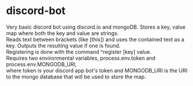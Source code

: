 # discord-bot
Very basic discord bot using discord.io and mongoDB. Stores a key, value map where both the key and value are strings.  
Reads text between brackets (like [this]) and uses the contained text as a key. Outputs the resulting value if one is found.   
Registering is done with the command ^register [key] value.  
Requires two environmental variables, process.env.token and process.env.MONGODB_URI,   
where token is your discord app bot's token and MONGODB_URI is the URI to the mongo database that will be used to store the map. 
